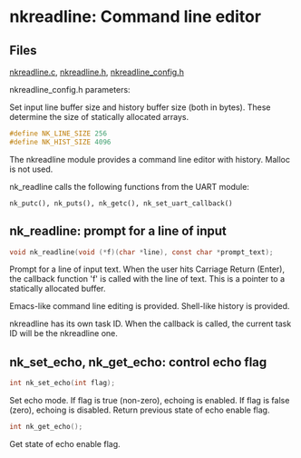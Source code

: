# nkreadline: Command line editor

## Files

[nkreadline.c](../src/nkreadline.c), [nkreadline.h](../inc/nkreadline.h),
[nkreadline_config.h](../config/nkreadline_config.h)

nkreadline_config.h parameters:

Set input line buffer size and history buffer size (both in bytes).  These
determine the size of statically allocated arrays.

```c
#define NK_LINE_SIZE 256
#define NK_HIST_SIZE 4096
```

The nkreadline module provides a command line editor with history.  Malloc
is not used.

nk_readline calls the following functions from the UART module:

	nk_putc(), nk_puts(), nk_getc(), nk_set_uart_callback()

## nk_readline: prompt for a line of input

```c
void nk_readline(void (*f)(char *line), const char *prompt_text);
```

Prompt for a line of input text.  When the user hits Carriage Return
(Enter), the callback function 'f' is called with the line of text.  This is
a pointer to a statically allocated buffer.

Emacs-like command line editing is provided.  Shell-like history is
provided.

nkreadline has its own task ID.  When the callback is called, the current
task ID will be the nkreadline one.

## nk_set_echo, nk_get_echo: control echo flag

```c
int nk_set_echo(int flag);
```

Set echo mode.  If flag is true (non-zero), echoing is enabled.  If flag is
false (zero), echoing is disabled.  Return previous state of echo enable
flag.

```c
int nk_get_echo();
```

Get state of echo enable flag.
